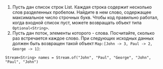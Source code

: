 1. Пусть дан список строк List<String>. Каждая строка содержит несколько слов разделенных пробелом.
 Найдите в нем слово, содержащее максимальное число строчных букв. Чтобы код правильно работал, 
когда входной список пуст, можете возвращать объект типа `Optional<String>`.
2. Пусть дан поток, элементы которого - слова. Посчитайте, сколько раз 
встречается каждое слово. 
При следующих исходных данных должен быть возвращен такой объект 
`Мар:[John -> 3, Paul -> 2, George -> 1]`:
```
Stream<String> names = Stream.of("John", "Paul", "George", "John", "Paul", "John")
```